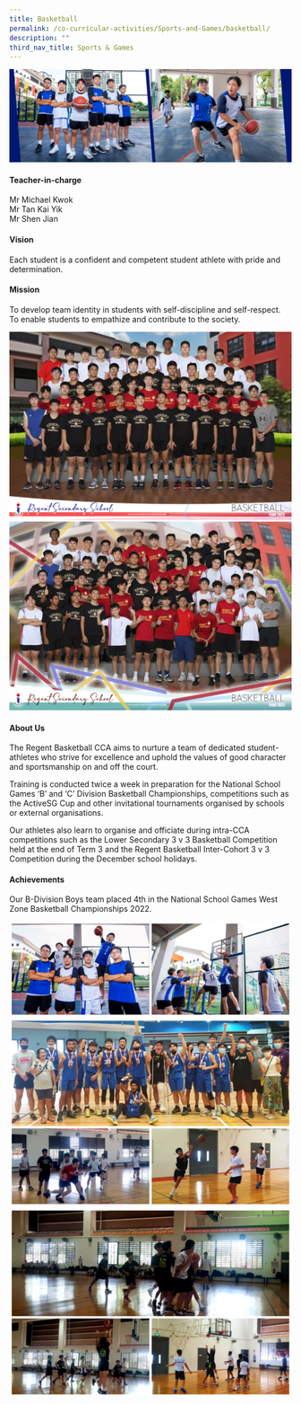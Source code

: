 ```yaml
---
title: Basketball
permalink: /co-curricular-activities/Sports-and-Games/basketball/
description: ""
third_nav_title: Sports & Games
---
```

![](/images/CCA/Basketball/BBALLBanner%20-%202023.jpg)

#### Teacher-in-charge
Mr Michael Kwok  
Mr Tan Kai Yik  
Mr Shen Jian

#### Vision 
Each student is a confident and competent student athlete with pride and determination.

#### Mission
To develop team identity in students with self-discipline and self-respect. To enable students to empathize and contribute to the society.

![](/images/CCA/2022%20Basketball%20Formal.jpg)
![](/images/CCA/2022%20Basketball%20Fun.jpg)

#### About Us

The Regent Basketball CCA aims to nurture a team of dedicated student-athletes who strive for excellence and uphold the values of good character and sportsmanship on and off the court.

Training is conducted twice a week in preparation for the National School Games ‘B’ and ‘C’ Division Basketball Championships, competitions such as the ActiveSG Cup and other invitational tournaments organised by schools or external organisations.

Our athletes also learn to organise and officiate during intra-CCA competitions such as the Lower Secondary 3 v 3 Basketball Competition held at the end of Term 3 and the Regent Basketball Inter-Cohort 3 v 3 Competition during the December school holidays.

#### Achievements

Our B-Division Boys team placed 4th in the National School Games West Zone Basketball Championships 2022.

![](/images/CCA/Basketball/BBALL-1.jpg)
![](/images/CCA/Basketball/BBALL-2.jpg)
![](/images/CCA/Basketball/BBALL-3.jpg)